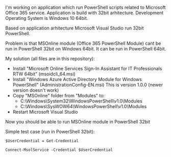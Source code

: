 I'm working on application which run PowerShell scripts related to Microsoft Office 365 service.
Application is build with 32bit arhitecture.
Development Operating System is Windows 10 64bit.

Based on application arhitecture Microsoft Visual Studio run 32bit PowerShell.

Problem is that MSOnline module (Office 365 PowerShell Module) cant be run in PowerShell 32bit on Windows 64bit. It can be run in PowerShell 64bit.

My solution (all files are in this repository):

- Install "Microsoft Online Services Sign-In Assistant for IT Professionals RTW 64bit" (msoidcli_64.msi)
- Install "Windows Azure Active Directory Module for Windows PowerShell" (AdministrationConfig-EN.msi) This is version 1.0.0 (newer version doesn't work)
- Copy "MSOnline" folder from "Modules" to:
	- C:\Windows\System32\WindowsPowerShell\v1.0\Modules
	- C:\Windows\SysWOW64\WindowsPowerShell\v1.0\Modules
- Restart Microsoft Visual Studio

Now you should be able to run MSOnline module in PowerShell 32bit

Simple test case (run in PowerShell 32bit):

`$UserCredential = Get-Credential`

`Connect-MsolService -Credential $UserCredential`
